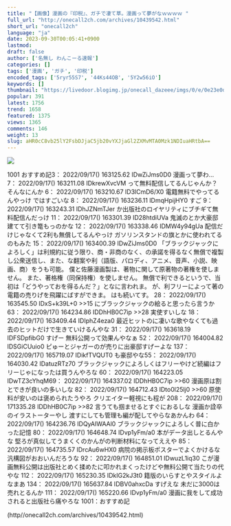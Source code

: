 ```yaml
---
title: "【画像】漫画の『印税』、ガチで凄て草。漫画って夢がなｗｗｗｗ "
full_url: "http://onecall2ch.com/archives/10439542.html"
short_url: "onecall2ch"
language: "ja"
date: 2023-09-30T00:05:41+0900
lastmod: 
draft: false
author: ['名無し わんこーる速報']
categories: []
tags: ['漫画', 'ガチ', '印税']
encoded_tags: ['5ryr55S7', '44Ks44OB', '5Y2w56iO']
keywords: []
thumbnail: "https://livedoor.blogimg.jp/onecall_dazeee/imgs/0/e/0e23e0da.jpg"
popular: 391
latest: 1756
trend: 1658
featured: 1375
views: 1365
comments: 146
weight: 13
slug: aHR0cC8vb25lY2FsbDJjaC5jb20vYXJjaGl2ZXMvMTA0Mzk1NDIuaHRtbA==
---
```


![](https://livedoor.blogimg.jp/onecall_dazeee/imgs/0/e/0e23e0da.jpg)

 1001 おすすめ記3： 2022/09/17() 163125.62 IDwZiJms0D0 漫画って夢わ… 7： 2022/09/17() 163211.08 IDkrewXvcVM って無料配信してるんじゃんか？ そんなにんか 6： 2022/09/17() 163210.67 ID3lCmD6/X0 電籍無料でやってるんやっけ ではすごいな 8： 2022/09/17() 163236.11 IDmqHpijHY0 すご 9： 2022/09/17() 163243.31 IDhJZNmTJer か出版社のロイヤリティにブチギて無料配信んだっけ 11： 2022/09/17() 163301.39 ID28htdiUVa 鬼滅のとか大豪邸建てて引き篭もっのかな 12： 2022/09/17() 163338.46 IDMW4y94gUa 配信だけじゃなくて2利も無償してるんやっけ ガソリンスタンドの旗とかに使われてるのもみた 15： 2022/09/17() 163400.39 IDwZiJms0D0 「ブラックジャックによろしく」は利規約に従う限り、商・非商のなく、の承諾を得るなく無償で複製し公衆送信し、また、な翻案や利（語版、パロディ、アニメ、音声、小説、映画、商）をうも可能。 僕と佐藤漫画製は、著物に関して原著物の著権を使しません。 また、著格権（同保持権）を使しません。 無償で利できるというで、当初は「どうやっておを得るんだ？」となに言われま。 が、利フリーによって著の電籍の売りげを飛躍にばすができま。 はも続いてす。 28： 2022/09/17() 163545.50 IDxS+k39L+0 >>15 にブラックジャックの絵ると思ったら言うか 63： 2022/09/17() 164234.86 IDDhHB0C7ip >>28 実使すいしな 18： 2022/09/17() 163409.44 IDIphZ4eza0 最近ヒットのに凄いな歌やなくても過去のヒットだけで生きていけるんやな 31： 2022/09/17() 163618.19 IDFSDpfibG0 すげー 無料公開って効果んやなぁ 52： 2022/09/17() 164004.82 IDSGiCUuio0 ピゅーとジャガーのが売りに出豪邸すげーよな 137： 2022/09/17() 165719.07 IDikfTVQUT0 も豪邸やな55： 2022/09/17() 164030.42 IDatuzRTz70 ブラックジャックによろしくはフリーやけど続編はフリーじゃになったは買うんやろな 60： 2022/09/17() 164223.05 IDwTZ3cYhqM69： 2022/09/17() 164337.02 IDDhHB0C7ip >>60 漫画原は割とできが良いの多いしな 82： 2022/09/17() 164712.43 IDto0l25lj0 >>60 原使料が安いのは褒められたうやろ クリエイター軽視にも程が 208： 2022/09/17() 171335.28 IDDhHB0C7ip >>82 言うても掴ませるとすぐにおるしな 漫画か詮卒のイラストーターやし 渡すにしても管理も編が配してやらなあかんわ 64： 2022/09/17() 164236.76 IDQyAIWAAl0 ブラックジャックによろしく普に白かった記憶 80： 2022/09/17() 164648.74 IDvp1yFm/a0 本がデータ出しとるんやな 堅ろが真似してうまくくのかんがの判断材料になってええや 85： 2022/09/17() 164735.57 IDrcAu6wHX0 病院の掲示板ポスターでよくかけるな 汎構図がおおいんだろうな 92： 2022/09/17() 164851.01 IDwuzL1iq30 こが漫画無料公開は出版社とめく揉めたに叩かれまくったけどや無料公開て当たりの代やな 112： 2022/09/17() 165230.35 IDkIG2kJ3t0 籍版のいらすとやスタイルよなまあ 134： 2022/09/17() 165637.84 IDBV0ahxcDa すげえな 未だに3000は売れとるんか 111： 2022/09/17() 165220.66 IDvp1yFm/a0 漫画に我をして成功されると出版社ら痛やろな 1001：おすすめ記

(http//onecall2ch.com/archives/10439542.html)
